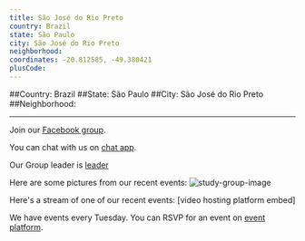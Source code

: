 ```yaml
---
title: São José do Rio Preto
country: Brazil
state: São Paulo
city: São José do Rio Preto
neighborhood: 
coordinates: -20.812585, -49.380421
plusCode:
---
```


##Country: Brazil
##State: São Paulo
##City: São José do Rio Preto
##Neighborhood: 
*****
Join our [Facebook group](https://www.facebook.com/groups/free.code.camp.saojosedoriopreto).

You can chat with us on [chat app]().

Our Group leader is [leader]()

Here are some pictures from our recent events:
![study-group-image]()

Here's a stream of one of our recent events:
[video hosting platform embed]

We have events every Tuesday. You can RSVP for an event on [event platform]().
